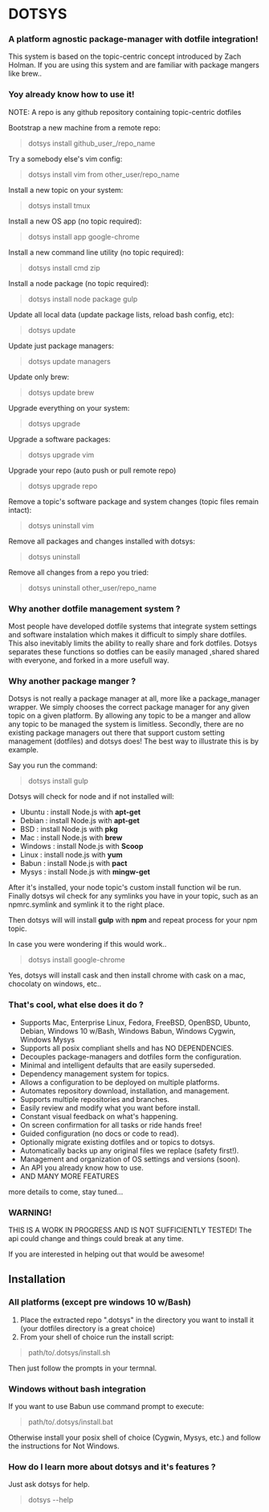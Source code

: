 # DOTSYS

### A platform agnostic package-manager with dotfile integration!

This system is based on the topic-centric concept introduced by Zach Holman.  If 
you are using this system and are familiar with package mangers like brew..

### Yoy already know how to use it!

NOTE: A repo is any github repository containing topic-centric dotfiles

Bootstrap a new machine from a remote repo:
> dotsys install github_user_/repo_name

Try a somebody else's vim config:
> dotsys install vim from other_user/repo_name

Install a new topic on your system:
> dotsys install tmux

Install a new OS app (no topic required):
> dotsys install app google-chrome

Install a new command line utility (no topic required):
> dotsys install cmd zip

Install a node package (no topic required):
> dotsys install node package gulp

Update all local data (update package lists, reload bash config, etc):
> dotsys update

Update just package managers:
> dotsys update managers

Update only brew:
> dotsys update brew

Upgrade everything on your system:
> dotsys upgrade

Upgrade a software packages:
> dotsys upgrade vim

Upgrade your repo (auto push or pull remote repo)
> dotsys upgrade repo

Remove a topic's software package and system changes (topic files remain intact):
> dotsys uninstall vim

Remove all packages and changes installed with dotsys:
> dotsys uninstall

Remove all changes from a repo you tried:
> dotsys uninstall other_user/repo_name


### Why another dotfile management system ?

Most people have developed dotfile systems that integrate system settings and software instalation 
which makes it difficult to simply share dotfiles.  This also inevitably limits the ability to 
really share and fork dotfiles.  Dotsys separates these functions so dotfies can be easily managed 
,shared shared with everyone, and forked in a more usefull way.

### Why another package manger ?

Dotsys is not really a package manager at all, more like a package_manager wrapper.  We simply chooses 
the correct package manager for any given topic on a given platform.  By allowing any topic to be a 
manger and allow any topic to be managed the system is limitless. Secondly, there are no existing package 
managers  out there that support custom setting management (dotfiles) and dotsys does!  The best way to 
illustrate this is by example.

Say you run the command:
> dotsys install gulp

Dotsys will check for node and if not installed will:
- Ubuntu   : install Node.js with **apt-get** 
- Debian   : install Node.js with **apt-get** 
- BSD      : install Node.js with **pkg** 
- Mac      : install Node.js with **brew**
- Windows  : install Node.js with **Scoop**
- Linux    : install node.js with **yum**
- Babun    : install Node.js with **pact**
- Mysys    : install Node.js with **mingw-get**

After it's installed, your node topic's custom install function wil be run. Finally dotsys wil check 
for any symlinks you have in your topic, such as an npmrc.symlink and symlink it to the right place.

Then dotsys will will install **gulp** with **npm** and repeat process for your npm topic.

In case you were wondering if this would work.. 
> dotsys install google-chrome

Yes, dotsys will install cask and then install chrome with cask on a mac, chocolaty on windows, etc..


### That's cool, what else does it do ?

- Supports Mac, Enterprise Linux, Fedora, FreeBSD, OpenBSD, Ubunto, Debian, Windows 10 w/Bash, Windows Babun, Windows Cygwin, Windows Mysys
- Supports all posix compliant shells and has NO DEPENDENCIES.
- Decouples package-managers and dotfiles form the configuration.
- Minimal and intelligent defaults that are easily superseded. 
- Dependency management system for topics.
- Allows a configuration to be deployed on multiple platforms.
- Automates repository download, installation, and management.
- Supports multiple repositories and branches.
- Easily review and modify what you want before install.
- Constant visual feedback on what's happening.
- On screen confirmation for all tasks or ride hands free!
- Guided configuration (no docs or code to read).
- Optionally migrate existing dotfiles and or topics to dotsys.
- Automatically backs up any original files we replace (safety first!).
- Management and organization of OS settings and versions (soon).
- An API you already know how to use.
- AND MANY MORE FEATURES

more details to come, stay tuned...

### WARNING!

THIS IS A WORK IN PROGRESS AND IS NOT SUFFICIENTLY TESTED!
The api could change and things could break at any time.

If you are interested in helping out that would be awesome!


## Installation 

### All platforms (except pre windows 10 w/Bash)

1) Place the extracted repo ".dotsys" in the directory you want to install it (your dotfiles directory is a great choice)
2) From your shell of choice run the install script:
> path/to/.dotsys/install.sh

Then just follow the prompts in your termnal.

### Windows without bash integration
If you want to use Babun use command prompt to execute:
> path/to/.dotsys/install.bat

Otherwise install your posix shell of choice (Cygwin, Mysys, etc.) and follow the instructions for Not Windows.

### How do I learn more about dotsys and it's features ?

Just ask dotsys for help.
> dotsys --help







